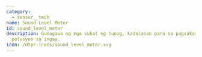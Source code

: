 ```yaml
---
category: 
  - sensor__tech
name: Sound Level Meter
id: sound_level_meter
description: Gumagawa ng mga sukat ng tunog, kadalasan para sa pagsukat ng
  polusyon sa ingay.
icon: /dtpr-icons/sound_level_meter.svg
---
```

